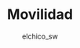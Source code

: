 ---
title: "Movilidad"
pubDate: 2024-05-06
description: "Lo que mantiene a nuestro cerebro joven, saluable y con vitalidad."
author: "elchico_sw"
tags: ["movilidad"]
image: {
  url: 'https://astro.build/_astro/header_astro_4_8.s1t0_7PU.webp',
  alt: 'Mucha Movilidad'
}
---